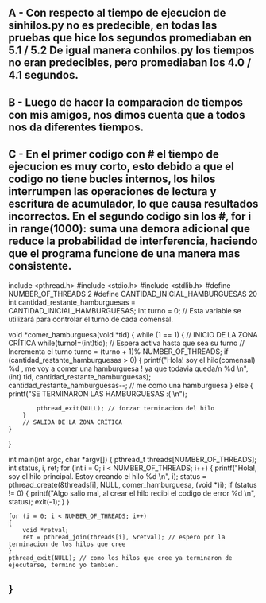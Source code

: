 A - Con respecto al tiempo de ejecucion de sinhilos.py no es predecible, en todas las pruebas que hice los segundos promediaban en 5.1 / 5.2
De igual manera conhilos.py los tiempos no eran predecibles, pero promediaban los 4.0 / 4.1 segundos.
----------------------------------------------------------------------------------------------------------------------------------------------------------------------------------------------------------
B - Luego de hacer la comparacion de tiempos con mis amigos, nos dimos cuenta que a todos nos da diferentes tiempos.
----------------------------------------------------------------------------------------------------------------------------------------------------------------------------------------------------------
C - En el primer codigo con # el tiempo de ejecucion es muy corto, esto debido a que el codigo no tiene bucles internos, los hilos interrumpen las operaciones de lectura y escritura de acumulador, lo que causa resultados incorrectos.
En el segundo codigo sin los #, for i in range(1000): suma una demora adicional que reduce la probabilidad de interferencia, haciendo que el programa funcione de una manera mas consistente.
----------------------------------------------------------------------------------------------------------------------------------------------------------------------------------------------------------
include <pthread.h>
#include <stdio.h>
#include <stdlib.h>
#define NUMBER_OF_THREADS 2
#define CANTIDAD_INICIAL_HAMBURGUESAS 20
int cantidad_restante_hamburguesas = CANTIDAD_INICIAL_HAMBURGUESAS;
int turno = 0; // Esta variable se utilizará para controlar el turno de cada comensal.

void *comer_hamburguesa(void *tid)
{
	while (1 == 1)
	{ 
        // INICIO DE LA ZONA CRÍTICA
        while(turno!=(int)tid); // Espera activa hasta que sea su turno
        // Incrementa el turno
        turno = (turno + 1)% NUMBER_OF_THREADS;
		if (cantidad_restante_hamburguesas > 0)
		{
			printf("Hola! soy el hilo(comensal) %d , me voy a comer una hamburguesa ! ya que todavia queda/n %d \n", (int) tid, cantidad_restante_hamburguesas);
			cantidad_restante_hamburguesas--; // me como una hamburguesa
		}
		else
		{
			printf("SE TERMINARON LAS HAMBURGUESAS :( \n");

			pthread_exit(NULL); // forzar terminacion del hilo
		}
        // SALIDA DE LA ZONA CRÍTICA   
	}
}

int main(int argc, char *argv[])
{
	pthread_t threads[NUMBER_OF_THREADS];
	int status, i, ret;
	for (int i = 0; i < NUMBER_OF_THREADS; i++)
	{
		printf("Hola!, soy el hilo principal. Estoy creando el hilo %d \n", i);
		status = pthread_create(&threads[i], NULL, comer_hamburguesa, (void *)i);
		if (status != 0)
		{
			printf("Algo salio mal, al crear el hilo recibi el codigo de error %d \n", status);
			exit(-1);
		}
	}

	for (i = 0; i < NUMBER_OF_THREADS; i++)
	{
		void *retval;
		ret = pthread_join(threads[i], &retval); // espero por la terminacion de los hilos que cree
	}
	pthread_exit(NULL); // como los hilos que cree ya terminaron de ejecutarse, termino yo tambien.
}
----------------------------------------------------------------------------------------------------------------------------------------------------------------------------------------------------------
